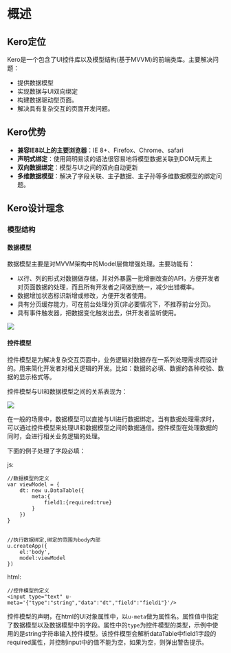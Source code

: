 # 概述

## Kero定位
	
Kero是一个包含了UI控件库以及模型结构(基于MVVM)的前端类库。主要解决问题：

+ 提供数据模型
+ 实现数据与UI双向绑定
+ 构建数据驱动型页面。
+ 解决具有复杂交互的页面开发问题。

## Kero优势

+ **兼容IE8以上的主要浏览器**：IE 8+、Firefox、Chrome、safari
+ **声明式绑定**：使用简明易读的语法很容易地将模型数据关联到DOM元素上
+ **双向数据绑定**：模型与UI之间的双向自动更新
+ **多维数据模型**：解决了字段关联、主子数据、主子孙等多维数据模型的绑定问题。

## Kero设计理念

### 模型结构

#### 数据模型


数据模型主要是对MVVM架构中的Model层做增强处理。主要功能有：

+ 以行、列的形式对数据做存储，并对外暴露一批增删改查的API，方便开发者对页面数据的处理，而且所有开发者之间做到统一，减少出错概率。
+ 数据增加状态标识新增或修改，方便开发者使用。
+ 具有分页缓存能力，可在前台处理分页(非必要情况下，不推荐前台分页)。
+ 具有事件触发器，把数据变化触发出去，供开发者监听使用。

![](http://iuap.yonyou.com/fe/doc/guide/img/datatable.png)


#### 控件模型

控件模型是为解决复杂交互页面中，业务逻辑对数据存在一系列处理需求而设计的。用来简化开发者对相关逻辑的开发。比如：数据的必填、数据的各种校验、数据的显示格式等。

控件模型与UI和数据模型之间的关系表现为：

![](http://iuap.yonyou.com/fe/doc/guide/img/mvvm.png)

在一般的场景中，数据模型可以直接与UI进行数据绑定。当有数据处理需求时，可以通过控件模型来处理UI和数据模型之间的数据通信。控件模型在处理数据的同时，会进行相关业务逻辑的处理。

下面的例子处理了字段必填：

js:

	//数据模型的定义
	var viewModel = {
		dt: new u.DataTable({
			meta:{
				field1:{required:true}
			}
		})
	}


	//执行数据绑定,绑定的范围为body内部
	u.createApp({
		el:'body',
		model:viewModel
	})


html:

	//控件模型的定义
	<input type="text" u-meta='{"type":"string","data":"dt","field":"field1"}'/>	


控件模型的声明，在html的UI对象属性中，以`u-meta`做为属性名。属性值中指定了数据模型以及数据模型中的字段。属性中的`type`为控件模型的类型，示例中使用的是string字符串输入控件模型。该控件模型会解析dataTable中field1字段的required属性，并控制input中的值不能为空，如果为空，则弹出警告提示。



